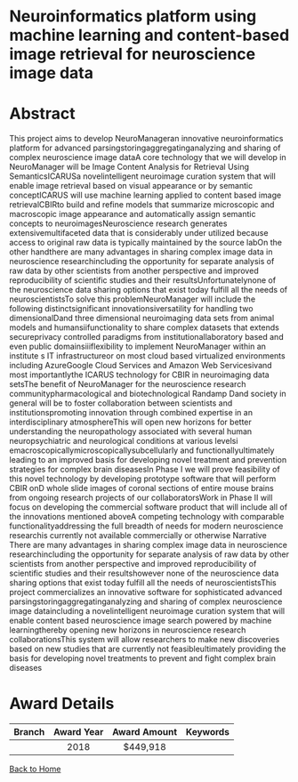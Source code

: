 
Neuroinformatics platform using machine learning and content-based image retrieval for neuroscience image data
==============================================================================================================

# Abstract


This project aims to develop NeuroManageran innovative neuroinformatics platform for advanced parsingstoringaggregatinganalyzing and sharing of complex neuroscience image dataA core technology that we will
develop in NeuroManager will be Image Content Analysis for Retrieval Using SemanticsICARUSa novelintelligent neuroimage curation system that will enable image retrieval based on visual appearance or by
semantic conceptICARUS will use machine learning applied to content based image retrievalCBIRto build
and refine models that summarize microscopic and macroscopic image appearance and automatically assign
semantic concepts to neuroimagesNeuroscience research generates extensivemultifaceted data that is
considerably under utilized because access to original raw data is typically maintained by the source labOn the
other handthere are many advantages in sharing complex image data in neuroscience researchincluding the
opportunity for separate analysis of raw data by other scientists from another perspective and improved
reproducibility of scientific studies and their resultsUnfortunatelynone of the neuroscience data sharing options
that exist today fulfill all the needs of neuroscientistsTo solve this problemNeuroManager will include the
following distinctsignificant innovationsiversatility for handling two dimensionalDand three dimensional
neuroimaging data sets from animal models and humansiifunctionality to share complex datasets that extends
secureprivacy controlled paradigms from institutionallaboratory based and even public domainsiiiflexibility
to implement NeuroManager within an institute s IT infrastructureor on most cloud based virtualized
environments including AzureGoogle Cloud Services and Amazon Web Servicesivand most importantlythe ICARUS technology for CBIR in neuroimaging data setsThe benefit of NeuroManager for the neuroscience
research communitypharmacological and biotechnological Randamp Dand society in general will be to foster
collaboration between scientists and institutionspromoting innovation through combined expertise in an
interdisciplinary atmosphereThis will open new horizons for better understanding the neuropathology
associated with several human neuropsychiatric and neurological conditions at various levelsi emacroscopicallymicroscopicallysubcellularly and functionallyultimately leading to an improved basis for
developing novel treatment and prevention strategies for complex brain diseasesIn Phase I we will prove
feasibility of this novel technology by developing prototype software that will perform CBIR onD whole slide
images of coronal sections of entire mouse brains from ongoing research projects of our collaboratorsWork in
Phase II will focus on developing the commercial software product that will include all of the innovations
mentioned aboveA competing technology with comparable functionalityaddressing the full breadth of needs
for modern neuroscience researchis currently not available commercially or otherwise Narrative
There are many advantages in sharing complex image data in neuroscience researchincluding the opportunity
for separate analysis of raw data by other scientists from another perspective and improved reproducibility of
scientific studies and their resultshowever none of the neuroscience data sharing options that exist today fulfill
all the needs of neuroscientistsThis project commercializes an innovative software for sophisticated advanced
parsingstoringaggregatinganalyzing and sharing of complex neuroscience image dataincluding a novelintelligent neuroimage curation system that will enable content based neuroscience image search powered by
machine learningthereby opening new horizons in neuroscience research collaborationsThis system will allow
researchers to make new discoveries based on new studies that are currently not feasibleultimately providing
the basis for developing novel treatments to prevent and fight complex brain diseases  

# Award Details

|Branch|Award Year|Award Amount|Keywords|
| :---: | :---: | :---: | :---: |
||2018|$449,918||
  
  


[Back to Home](https://github.com/chrischow/dod_sbir_awards#2562)